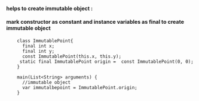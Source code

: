 #### helps to create immutable object : 
#### mark constructor as constant and instance variables as final to create immutable object

        class ImmutablePoint{
          final int x;
          final int y;
          const ImmutablePoint(this.x, this.y);  
         static final ImmutablePoint origin =  const ImmutablePoint(0, 0);  
        }

        main(List<String> arguments) {
          //immutable object
          var immutalbepoint = ImmutablePoint.origin;
        }
